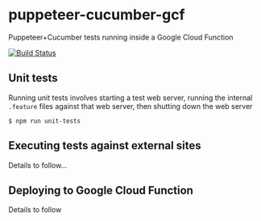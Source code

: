 # puppeteer-cucumber-gcf
Puppeteer+Cucumber tests running inside a Google Cloud Function

[![Build Status](https://dev.azure.com/monch1962/monch1962/_apis/build/status/monch1962.puppeteer-cucumber-gcf?branchName=master)](https://dev.azure.com/monch1962/monch1962/_build/latest?definitionId=4&branchName=master)

## Unit tests
Running unit tests involves starting a test web server, running the internal `.feature` files against that web server, then shutting down the web server

`$ npm run unit-tests`

## Executing tests against external sites

Details to follow...

## Deploying to Google Cloud Function

Details to follow
